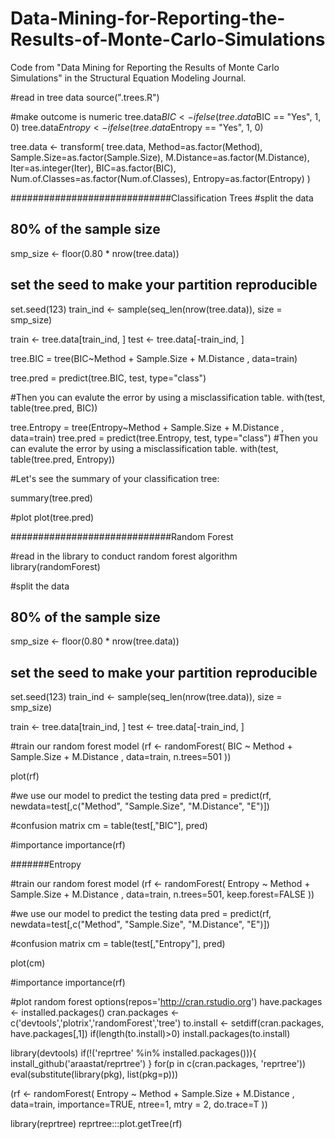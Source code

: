 # Data-Mining-for-Reporting-the-Results-of-Monte-Carlo-Simulations
Code from "Data Mining for Reporting the Results of Monte Carlo Simulations" in the Structural Equation Modeling Journal.


#read in tree data
source(".trees.R")

#make outcome is numeric
tree.data$BIC <- ifelse(tree.data$BIC == "Yes", 1, 0)
tree.data$Entropy <- ifelse(tree.data$Entropy == "Yes", 1, 0)


tree.data <- transform(
  tree.data,
  Method=as.factor(Method),
  Sample.Size=as.factor(Sample.Size),
  M.Distance=as.factor(M.Distance),
  Iter=as.integer(Iter),
  BIC=as.factor(BIC),
  Num.of.Classes=as.factor(Num.of.Classes),
  Entropy=as.factor(Entropy)
)

#############################Classification Trees
#split the data
## 80% of the sample size
smp_size <- floor(0.80 * nrow(tree.data))

## set the seed to make your partition reproducible
set.seed(123)
train_ind <- sample(seq_len(nrow(tree.data)), size = smp_size)

train <- tree.data[train_ind, ]
test <- tree.data[-train_ind, ]



tree.BIC = tree(BIC~Method + Sample.Size + M.Distance , data=train)


tree.pred = predict(tree.BIC, test, type="class")

#Then you can evalute the error by using a misclassification table.
with(test, table(tree.pred, BIC))


tree.Entropy = tree(Entropy~Method + Sample.Size + M.Distance , data=train)
tree.pred = predict(tree.Entropy, test, type="class")
#Then you can evalute the error by using a misclassification table.
with(test, table(tree.pred, Entropy))




#Let's see the summary of your classification tree:

summary(tree.pred)

#plot
plot(tree.pred)


#############################Random Forest

#read in the library to conduct random forest algorithm
library(randomForest)

#split the data
## 80% of the sample size
smp_size <- floor(0.80 * nrow(tree.data))

## set the seed to make your partition reproducible
set.seed(123)
train_ind <- sample(seq_len(nrow(tree.data)), size = smp_size)

train <- tree.data[train_ind, ]
test <- tree.data[-train_ind, ]

#train our random forest model
(rf <- randomForest(
  BIC ~ Method + Sample.Size + M.Distance ,
  data=train, n.trees=501
))

plot(rf)


#we use our model to predict the testing data
pred = predict(rf, newdata=test[,c("Method", "Sample.Size",
                                  "M.Distance",  "E")])

#confusion matrix
cm = table(test[,"BIC"], pred)


#importance
importance(rf)

#######Entropy

#train our random forest model
(rf <- randomForest(
  Entropy ~ Method + Sample.Size + M.Distance ,
  data=train, n.trees=501, keep.forest=FALSE
))


#we use our model to predict the testing data
pred = predict(rf, newdata=test[,c("Method", "Sample.Size",
                                   "M.Distance",  "E")])

#confusion matrix
cm = table(test[,"Entropy"], pred)

plot(cm)

#importance
importance(rf)


#plot random forest
options(repos='http://cran.rstudio.org')
have.packages <- installed.packages()
cran.packages <- c('devtools','plotrix','randomForest','tree')
to.install <- setdiff(cran.packages, have.packages[,1])
if(length(to.install)>0) install.packages(to.install)

library(devtools)
if(!('reprtree' %in% installed.packages())){
  install_github('araastat/reprtree')
}
for(p in c(cran.packages, 'reprtree')) eval(substitute(library(pkg), list(pkg=p)))


(rf <- randomForest(
  Entropy ~ Method + Sample.Size + M.Distance ,
  data=train, importance=TRUE, ntree=1, mtry = 2, do.trace=T
))


library(reprtree)
reprtree:::plot.getTree(rf)
